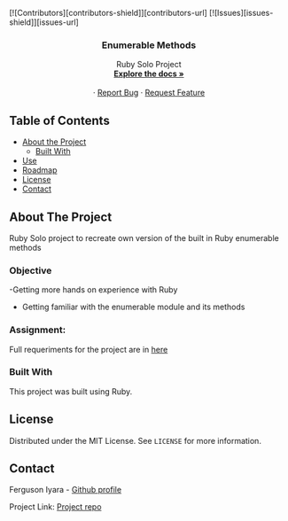 [![Contributors][contributors-shield]][contributors-url]
[![Issues][issues-shield]][issues-url]
<br />
<p align="center">
 
  <h3 align="center">Enumerable Methods</h3>
  <p align="center">
    Ruby Solo Project
    <br />
    <a href="https://github.com/fegzycole/Enumerable-methods/tree/enumerable-methods"><strong>Explore the docs »</strong></a>
    <br />
    <br />
    ·
    <a href="https://github.com/fegzycole/Enumerable-methods/issues">Report Bug</a>
    ·
    <a href="https://github.com/fegzycole/Enumerable-methods/issues">Request Feature</a>
  </p>
</p>


<!-- TABLE OF CONTENTS -->
## Table of Contents

* [About the Project](#about-the-project)
  * [Built With](#built-with)
* [Use](#use)
* [Roadmap](#roadmap)
* [License](#license)
* [Contact](#contact)



<!-- ABOUT THE PROJECT -->
## About The Project
Ruby Solo project to recreate own version of the built in Ruby enumerable methods

### Objective
 -Getting more hands on experience with Ruby
 - Getting familiar with the enumerable module and its methods
 
### Assignment:
Full requeriments for the project are in [here](https://www.theodinproject.com/courses/ruby-programming/lessons/advanced-building-blocks)




### Built With
This project was built using Ruby. 



<!-- LICENSE -->
## License

Distributed under the MIT License. See `LICENSE` for more information.

<!-- CONTACT -->
## Contact
Ferguson Iyara - [Github profile](https://github.com/fegzycole)

Project Link: [Project repo](https://github.com/fegzycole/Enumerable-methods/)
